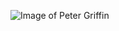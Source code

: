 ![Image of Peter Griffin](https://www.google.com/url?sa=i&url=https%3A%2F%2Fwww.clipartmax.com%2Fmiddle%2Fm2H7i8A0A0N4A0N4_peter-griffin-family-guy-peter-face%2F&psig=AOvVaw2bLIuPPOLeUzDAe27uBQ4W&ust=1598244454150000&source=images&cd=vfe&ved=0CAIQjRxqFwoTCMCo1-LCsOsCFQAAAAAdAAAAABAE)
